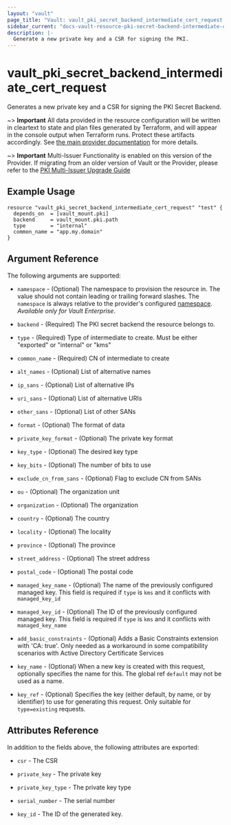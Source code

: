 ```yaml
---
layout: "vault"
page_title: "Vault: vault_pki_secret_backend_intermediate_cert_request resource"
sidebar_current: "docs-vault-resource-pki-secret-backend-intermediate-cert-request"
description: |-
  Generate a new private key and a CSR for signing the PKI.
---
```


# vault\_pki\_secret\_backend\_intermediate\_cert\_request

Generates a new private key and a CSR for signing the PKI Secret Backend.

~> **Important** All data provided in the resource configuration will be
written in cleartext to state and plan files generated by Terraform, and
will appear in the console output when Terraform runs. Protect these
artifacts accordingly. See
[the main provider documentation](../index.html)
for more details.

~> **Important** Multi-Issuer Functionality is enabled on this version
of the Provider. If migrating from an older version of Vault or the Provider,
please refer to the [PKI Multi-Issuer Upgrade Guide](../guides/pki_multi_issuer_upgrade.html.markdown)

## Example Usage

```hcl
resource "vault_pki_secret_backend_intermediate_cert_request" "test" {
  depends_on  = [vault_mount.pki]
  backend     = vault_mount.pki.path
  type        = "internal"
  common_name = "app.my.domain"
}
```

## Argument Reference

The following arguments are supported:

* `namespace` - (Optional) The namespace to provision the resource in.
  The value should not contain leading or trailing forward slashes.
  The `namespace` is always relative to the provider's configured [namespace](/docs/providers/vault#namespace).
   *Available only for Vault Enterprise*.

* `backend` - (Required) The PKI secret backend the resource belongs to.

* `type` - (Required) Type of intermediate to create. Must be either \"exported\" or \"internal\"
  or \"kms\"

* `common_name` - (Required) CN of intermediate to create

* `alt_names` - (Optional) List of alternative names

* `ip_sans` - (Optional) List of alternative IPs

* `uri_sans` - (Optional) List of alternative URIs

* `other_sans` - (Optional) List of other SANs

* `format` - (Optional) The format of data

* `private_key_format` - (Optional) The private key format

* `key_type` - (Optional) The desired key type

* `key_bits` - (Optional) The number of bits to use

* `exclude_cn_from_sans` - (Optional) Flag to exclude CN from SANs

* `ou` - (Optional) The organization unit

* `organization` - (Optional) The organization

* `country` - (Optional) The country

* `locality` - (Optional) The locality

* `province` - (Optional) The province

* `street_address` - (Optional) The street address

* `postal_code` - (Optional) The postal code

* `managed_key_name` - (Optional) The name of the previously configured managed key. This field is
  required if `type` is `kms`  and it conflicts with `managed_key_id`

* `managed_key_id` - (Optional) The ID of the previously configured managed key. This field is
  required if `type` is `kms` and it conflicts with `managed_key_name`

* `add_basic_constraints` - (Optional) Adds a Basic Constraints extension with 'CA: true'.
  Only needed as a workaround in some compatibility scenarios with Active Directory
  Certificate Services

* `key_name` - (Optional) When a new key is created with this request, optionally specifies
  the name for this. The global ref `default` may not be used as a name.

* `key_ref` - (Optional) Specifies the key (either default, by name, or by identifier) to use
  for generating this request. Only suitable for `type=existing` requests.

## Attributes Reference

In addition to the fields above, the following attributes are exported:

* `csr` - The CSR

* `private_key` - The private key

* `private_key_type` - The private key type

* `serial_number` - The serial number

* `key_id` - The ID of the generated key.
